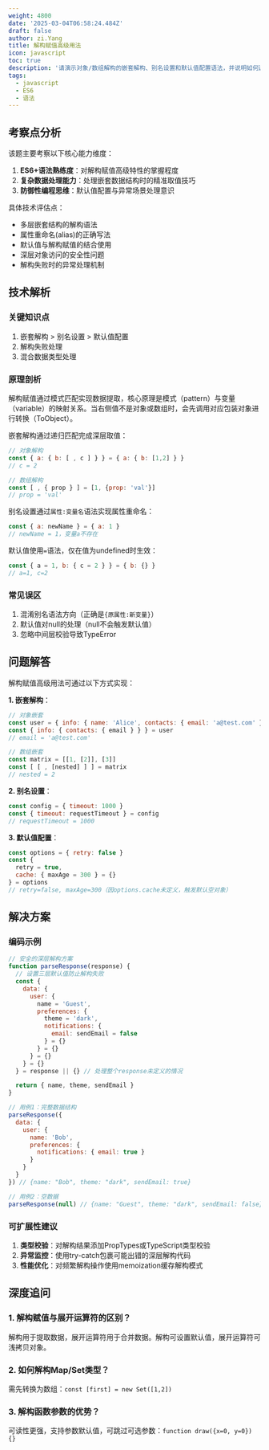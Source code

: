 ```yaml
---
weight: 4800
date: '2025-03-04T06:58:24.484Z'
draft: false
author: zi.Yang
title: 解构赋值高级用法
icon: javascript
toc: true
description: '请演示对象/数组解构的嵌套解构、别名设置和默认值配置语法，并说明如何通过解构实现深层对象属性提取（如const { a: { b } } = obj）。'
tags:
  - javascript
  - ES6
  - 语法
---
```


## 考察点分析

该题主要考察以下核心能力维度：
1. **ES6+语法熟练度**：对解构赋值高级特性的掌握程度
2. **复杂数据处理能力**：处理嵌套数据结构时的精准取值技巧
3. **防御性编程思维**：默认值配置与异常场景处理意识

具体技术评估点：
- 多层嵌套结构的解构语法
- 属性重命名(alias)的正确写法
- 默认值与解构赋值的结合使用
- 深层对象访问的安全性问题
- 解构失败时的异常处理机制

## 技术解析

### 关键知识点
1. 嵌套解构 > 别名设置 > 默认值配置
2. 解构失败处理
3. 混合数据类型处理

### 原理剖析
解构赋值通过模式匹配实现数据提取，核心原理是模式（pattern）与变量（variable）的映射关系。当右侧值不是对象或数组时，会先调用对应包装对象进行转换（ToObject）。

嵌套解构通过递归匹配完成深层取值：
```javascript
// 对象解构
const { a: { b: [ , c ] } } = { a: { b: [1,2] } }
// c = 2

// 数组解构
const [ , { prop } ] = [1, {prop: 'val'}]
// prop = 'val'
```

别名设置通过`属性:变量名`语法实现属性重命名：
```javascript
const { a: newName } = { a: 1 }
// newName = 1，变量a不存在
```

默认值使用`=`语法，仅在值为undefined时生效：
```javascript
const { a = 1, b: { c = 2 } } = { b: {} }
// a=1, c=2
```

### 常见误区
1. 混淆别名语法方向（正确是`{原属性:新变量}`）
2. 默认值对null的处理（null不会触发默认值）
3. 忽略中间层校验导致TypeError

## 问题解答

解构赋值高级用法可通过以下方式实现：

**1. 嵌套解构**：
```javascript
// 对象嵌套
const user = { info: { name: 'Alice', contacts: { email: 'a@test.com' } } }
const { info: { contacts: { email } } } = user
// email = 'a@test.com'

// 数组嵌套
const matrix = [[1, [2]], [3]]
const [ [ , [nested] ] ] = matrix
// nested = 2
```

**2. 别名设置**：
```javascript
const config = { timeout: 1000 }
const { timeout: requestTimeout } = config
// requestTimeout = 1000
```

**3. 默认值配置**：
```javascript
const options = { retry: false }
const { 
  retry = true,
  cache: { maxAge = 300 } = {} 
} = options
// retry=false, maxAge=300（因options.cache未定义，触发默认空对象）
```

## 解决方案

### 编码示例
```javascript
// 安全的深层解构方案
function parseResponse(response) {
  // 设置三层默认值防止解构失败
  const {
    data: {
      user: {
        name = 'Guest',
        preferences: {
          theme = 'dark',
          notifications: {
            email: sendEmail = false
          } = {}
        } = {}
      } = {}
    } = {}
  } = response || {} // 处理整个response未定义的情况

  return { name, theme, sendEmail }
}

// 用例1：完整数据结构
parseResponse({
  data: {
    user: {
      name: 'Bob',
      preferences: {
        notifications: { email: true }
      }
    }
  }
}) // {name: "Bob", theme: "dark", sendEmail: true}

// 用例2：空数据
parseResponse(null) // {name: "Guest", theme: "dark", sendEmail: false}
```

### 可扩展性建议
1. **类型校验**：对解构结果添加PropTypes或TypeScript类型校验
2. **异常监控**：使用try-catch包裹可能出错的深层解构代码
3. **性能优化**：对频繁解构操作使用memoization缓存解构模式

## 深度追问

### 1. 解构赋值与展开运算符的区别？
解构用于提取数据，展开运算符用于合并数据。解构可设置默认值，展开运算符可浅拷贝对象。

### 2. 如何解构Map/Set类型？
需先转换为数组：`const [first] = new Set([1,2])`

### 3. 解构函数参数的优势？
可读性更强，支持参数默认值，可跳过可选参数：`function draw({x=0, y=0}) {}`